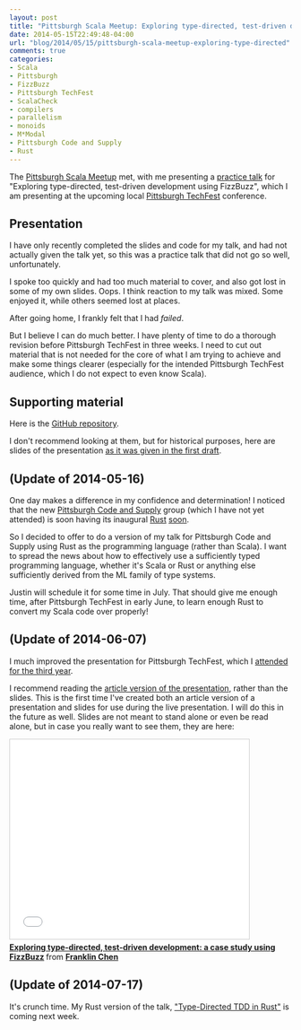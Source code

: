 ```yaml
---
layout: post
title: "Pittsburgh Scala Meetup: Exploring type-directed, test-driven development using FizzBuzz (my practice talk)"
date: 2014-05-15T22:49:48-04:00
url: "blog/2014/05/15/pittsburgh-scala-meetup-exploring-type-directed"
comments: true
categories: 
- Scala
- Pittsburgh
- FizzBuzz
- Pittsburgh TechFest
- ScalaCheck
- compilers
- parallelism
- monoids
- M*Modal
- Pittsburgh Code and Supply
- Rust
---
```

The [Pittsburgh Scala Meetup](http://www.meetup.com/Pittsburgh-Scala-Meetup/) met, with me presenting a [practice talk](http://www.meetup.com/Pittsburgh-Scala-Meetup/events/146581402/) for "Exploring type-directed, test-driven development using FizzBuzz", which I am presenting at the upcoming local [Pittsburgh TechFest](http://pghtechfest.com/) conference.

<!--more-->

## Presentation

I have only recently completed the slides and code for my talk, and had not actually given the talk yet, so this was a practice talk that did not go so well, unfortunately.

I spoke too quickly and had too much material to cover, and also got lost in some of my own slides. Oops. I think reaction to my talk was mixed. Some enjoyed it, while others seemed lost at places.

After going home, I frankly felt that I had *failed*.

But I believe I can do much better. I have plenty of time to do a thorough revision before Pittsburgh TechFest in three weeks. I need to cut out material that is not needed for the core of what I am trying to achieve and make some things clearer (especially for the intended Pittsburgh TechFest audience, which I do not expect to even know Scala).

## Supporting material

Here is the [GitHub repository](https://github.com/FranklinChen/talk-on-type-directed-tdd-using-fizzbuzz).

I don't recommend looking at them, but for historical purposes, here are slides of the presentation [as it was given in the first draft](https://github.com/FranklinChen/talk-on-type-directed-tdd-using-fizzbuzz/blob/meetup/doc/presentation.pdf).

## (Update of 2014-05-16)

One day makes a difference in my confidence and determination! I noticed that the new [Pittsburgh Code and Supply](http://www.meetup.com/Pittsburgh-Code-Supply/) group (which I have not yet attended) is soon having its inaugural [Rust](http://www.rust-lang.org/) [soon](http://www.meetup.com/Pittsburgh-Code-Supply/events/181773312/).

So I decided to offer to do a version of my talk for Pittsburgh Code and Supply using Rust as the programming language (rather than Scala). I want to spread the news about how to effectively use a sufficiently typed programming language, whether it's Scala or Rust or anything else sufficiently derived from the ML family of type systems.

Justin will schedule it for some time in July. That should give me enough time, after Pittsburgh TechFest in early June, to learn enough Rust to convert my Scala code over properly!

## (Update of 2014-06-07)

I much improved the presentation for Pittsburgh TechFest, which I [attended for the third year](/blog/2014/06/07/report-on-the-2014-pittsburgh-techfest-my-third-year/).

I recommend reading the [article version of the presentation](https://github.com/FranklinChen/talk-on-type-directed-tdd-using-fizzbuzz/blob/master/doc/article.pdf), rather than the slides. This is the first time I've created both an article version of a presentation and slides for use during the live presentation. I will do this in the future as well. Slides are not meant to stand alone or even be read alone, but in case you really want to see them, they are here:

<iframe src="//www.slideshare.net/slideshow/embed_code/37257104" width="427" height="356" frameborder="0" marginwidth="0" marginheight="0" scrolling="no" style="border:1px solid #CCC; border-width:1px; margin-bottom:5px; max-width: 100%;" allowfullscreen> </iframe> <div style="margin-bottom:5px"> <strong> <a href="https://www.slideshare.net/FranklinChen/presentation-37257104" title="Exploring type-directed, test-driven development: a case study using FizzBuzz" target="_blank">Exploring type-directed, test-driven development: a case study using FizzBuzz</a> </strong> from <strong><a href="http://www.slideshare.net/FranklinChen" target="_blank">Franklin Chen</a></strong> </div>

## (Update of 2014-07-17)

It's crunch time. My Rust version of the talk, ["Type-Directed TDD in Rust"](http://www.meetup.com/Pittsburgh-Code-Supply/events/183483622/) is coming next week.
